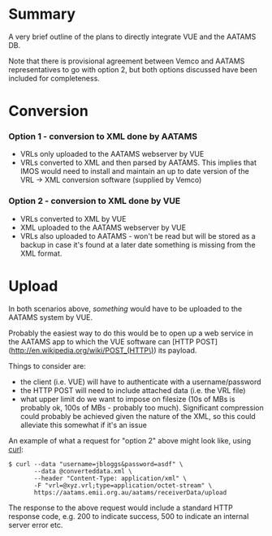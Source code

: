 # Summary
A very brief outline of the plans to directly integrate VUE and the AATAMS DB.

Note that there is provisional agreement between Vemco and AATAMS representatives to go with option 2, but both options discussed have been included for completeness.


# Conversion
### Option 1 - conversion to XML done by AATAMS
* VRLs only uploaded to the AATAMS webserver by VUE
* VRLs converted to XML and then parsed by AATAMS.  This implies that IMOS would need to install and maintain an up to date version of the VRL -> XML conversion software (supplied by Vemco)

### Option 2 - conversion to XML done by VUE
* VRLs converted to XML by VUE
* XML uploaded to the AATAMS webserver by VUE
* VRLs also uploaded to AATAMS - won't be read but will be stored as a backup in case it's found at a later date something is missing from the XML format.


# Upload
In both scenarios above, *something* would have to be uploaded to the AATAMS system by VUE.

Probably the easiest way to do this would be to open up a web service in the AATAMS app to which the VUE software can [HTTP POST](http://en.wikipedia.org/wiki/POST_(HTTP\)) its payload.

Things to consider are:

* the client (i.e. VUE) will have to authenticate with a username/password
* the HTTP POST will need to include attached data (i.e. the VRL file)
* what upper limit do we want to impose on filesize (10s of MBs is probably ok, 100s of MBs - probably too much). Significant compression could probably be achieved given the nature of the XML, so this could alleviate this somewhat if it's an issue

An example of what a request for "option 2" above might look like, using [curl](http://curl.haxx.se/):

```
$ curl --data "username=jbloggs&password=asdf" \
       --data @converteddata.xml \
       --header "Content-Type: application/xml" \
       -F "vrl=@xyz.vrl;type=application/octet-stream" \
       https://aatams.emii.org.au/aatams/receiverData/upload
```

The response to the above request would include a standard HTTP response code, e.g. 200 to indicate success, 500 to indicate an internal server error etc.